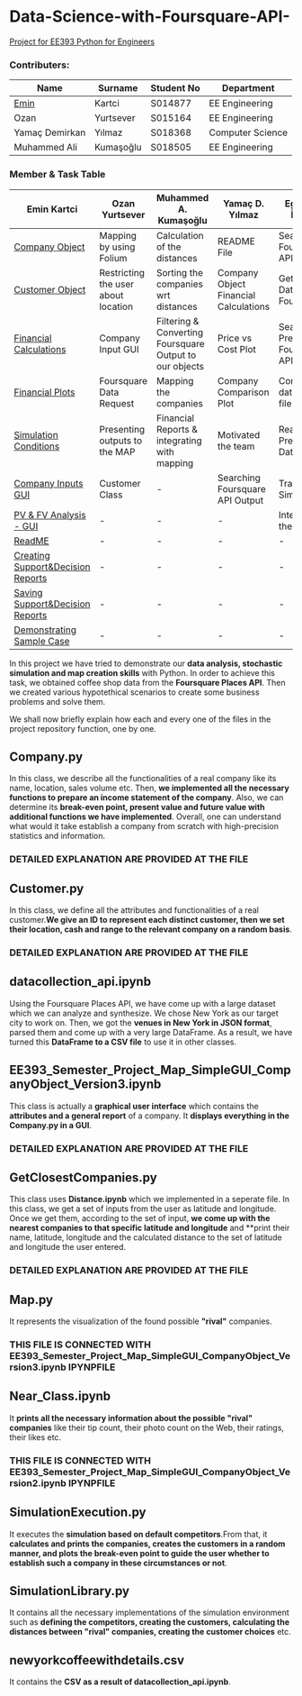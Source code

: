 # Data-Science-with-Foursquare-API-
[Project for EE393 Python for Engineers](https://github.com/eminkartci/Company_Competitor_Simulation_Demo/blob/main/EE393_Semester_Project_Map_SimpleGUI_CompanyObject_Version3.2.ipynb)

### Contributers:

| Name  | Surname   | Student No  | Department  |
|---|---|---|---|
| [Emin](https://www.eminkartci.com)  | Kartci  | S014877  | EE Engineering  |
|Ozan | Yurtsever | S015164 | EE Engineering |
|Yamaç Demirkan| Yılmaz |S018368 |Computer Science|
|Muhammed Ali |Kumaşoğlu| S018505|EE Engineering |

### Member & Task Table

| Emin Kartci  | Ozan Yurtsever   | Muhammed A. Kumaşoğlu  | Yamaç D. Yılmaz  | Egemen İşcan |
|---|---|---|---|---|
| [Company Object](https://github.com/eminkartci/Company_Competitor_Simulation_Demo/blob/main/Company.py)          | Mapping by using Folium            | Calculation of the distances | README File | Searching Foursquare API |
| [Customer Object](https://github.com/eminkartci/Company_Competitor_Simulation_Demo/blob/main/Customer.py)         | Restricting the user about location                      | Sorting the companies wrt distances | Company Object Financial Calculations | Getting Data from Foursquare |
| [Financial Calculations](https://github.com/eminkartci/Company_Competitor_Simulation_Demo/blob/main/SimulationLibrary.py)  | Company Input GUI                         | Filtering & Converting Foursquare Output to our objects  | Price vs Cost Plot | Searching Preminum Foursquare API | 
| [Financial Plots](https://github.com/eminkartci/Company_Competitor_Simulation_Demo/blob/main/SimulationLibrary.py)         | Foursquare Data Request                       | Mapping the companies | Company Comparison Plot | Converting data to csv file |
| [Simulation Conditions](https://github.com/eminkartci/Company_Competitor_Simulation_Demo/blob/main/SimulationLibrary.py)         | Presenting outputs to the MAP                 | Financial Reports & integrating with mapping | Motivated the team | Reading & Preparing Data |
| [Company Inputs GUI](https://github.com/eminkartci/Company_Competitor_Simulation_Demo/blob/main/EE393_Semester_Project_Map_SimpleGUI_CompanyObject_Version3.ipynb)         | Customer Class                    | - | Searching Foursquare API Output | Trade Simulation |
| [PV & FV Analysis - GUI](https://github.com/eminkartci/Company_Competitor_Simulation_Demo/blob/main/EE393_Semester_Project_Map_SimpleGUI_CompanyObject_Version3.ipynb)         | -                | - | - | Integrating the codes |
| [ReadME](https://github.com/eminkartci/Company_Competitor_Simulation_Demo#readme)         |-                               | - | - | - |
| [Creating Support&Decision Reports](https://github.com/eminkartci/Company_Competitor_Simulation_Demo/blob/main/summary_report.txt)         | -     | - | - |- |
|[Saving Support&Decision Reports](https://github.com/eminkartci/Company_Competitor_Simulation_Demo/tree/main/1-ExampleSimulationReports)         | -       | - | - |- |
| [Demonstrating Sample Case](https://github.com/eminkartci/Company_Competitor_Simulation_Demo/blob/main/EE393_Semester_Project_Map_SimpleGUI_CompanyObject_Version3.2.ipynb)        | -              | - | - |- |

In this project we have tried to demonstrate our **data analysis, stochastic simulation and map creation skills** with Python. In order to achieve this task, we obtained coffee shop data from the **Foursquare Places API**. Then we created various hypotethical scenarios to create some business problems and solve them.

We shall now briefly explain how each and every one of the files in the project repository function, one by one.

## Company.py 

In this class, we describe all the functionalities of a real company like its name, location, sales volume etc. Then, **we implemented all the necessary functions to prepare an income statement of the company**. Also, we can determine its **break-even point, present value and future value with additional functions we have implemented**. Overall, one can understand what would it take establish a company from scratch with high-precision statistics and information.

### DETAILED EXPLANATION ARE PROVIDED AT THE FILE

## Customer.py

In this class, we define all the attributes and functionalities of a real customer.**We give an ID to represent each distinct customer, then we set their location, cash and range to the relevant company on a random basis**.

### DETAILED EXPLANATION ARE PROVIDED AT THE FILE

## datacollection_api.ipynb

Using the Foursquare Places API, we have come up with a large dataset which we can analyze and synthesize. We chose New York as our target city to work on. Then, we got the **venues in New York in JSON format**, parsed them and come up with a very large DataFrame. As a result, we have turned this **DataFrame to a CSV file** to use it in other classes.

## EE393_Semester_Project_Map_SimpleGUI_CompanyObject_Version3.ipynb

This class is actually a **graphical user interface** which contains the **attributes and a general report** of a company. It **displays everything in the Company.py in a GUI**.

### DETAILED EXPLANATION ARE PROVIDED AT THE FILE

## GetClosestCompanies.py

This class uses **Distance.ipynb** which we implemented in a seperate file. In this class, we get a set of inputs from the user as latitude and longitude. Once we get them, according to the set of input, **we come up with the nearest companies to that specific latitude and longitude** and **print their name, latitude, longitude and the calculated distance to the set of latitude and longitude the user entered.

### DETAILED EXPLANATION ARE PROVIDED AT THE FILE

## Map.py

It represents the visualization of the found possible **"rival"** companies.

### THIS FILE IS CONNECTED WITH EE393_Semester_Project_Map_SimpleGUI_CompanyObject_Version3.ipynb IPYNPFILE

## Near_Class.ipynb 

It **prints all the necessary information about the possible "rival" companies** like their tip count, their photo count on the Web, their ratings, their likes etc.

### THIS FILE IS CONNECTED WITH EE393_Semester_Project_Map_SimpleGUI_CompanyObject_Version2.ipynb IPYNPFILE

## SimulationExecution.py

It executes the **simulation based on default competitors**.From that, it **calculates and prints the companies, creates the customers in a random manner, and plots the break-even point to guide the user whether to establish such a company in these circumstances or not**.


## SimulationLibrary.py

It contains all the necessary implementations of the simulation environment such as **defining the competitors, creating the customers, calculating the distances between "rival" companies, creating the customer choices** etc.

## newyorkcoffeewithdetails.csv
It contains the **CSV as a result of datacollection_api.ipynb**.



